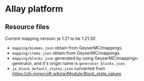 # Allay platform

## Resource files

Current mapping version: je 1.21 to be 1.21.30

- `mapping/biomes.json` obtain from GeyserMC/mappings.
- `mapping/items.json` obtain from GeyserMC/mappings.
- `mapping/blocks.json` generated by using GeyserMC/mappings-generator, and it's origin name is `generator_blocks.json`.
- `je_block_default_states.json` converted from https://zh.minecraft.wiki/w/Module:Block_state_values.
